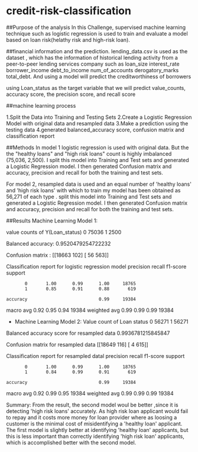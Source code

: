 # credit-risk-classification

##Purpose of the analysis
In this Challenge, supervised machine learning technique such as logistic regression is used to  train and evaluate a model based on loan risk(helathy risk and high-risk loan).

##financial information and the prediction.
lending_data.csv is used as the dataset , which has the information of historical lending activity from a peer-to-peer lending services company  such as loan_size	interest_rate	borrower_income	debt_to_income	num_of_accounts	derogatory_marks	total_debt.
And using a model  will predict the creditworthiness of borrowers

using  Loan_status as the target variable that we will predict value_counts, accuracy score, the precision score, and recall score

##machine learning process

1.Split the Data into Training and Testing Sets 
2.Create a Logistic Regression Model with original data and resampled data
3.Make a prediction using the testing data
4.generated balanced_accuracy score, confusion matrix and classification report

##Methods
In model 1 logistic regression is used with original data. 
But the the "healthy loans" and "high risk loans" count is  highly imbalanced (75,036, 2,500). 
I split this model into Training and Test sets and generated a Logistic Regression model. I then generated Confusion matrix and  accuracy, precision and recall for both the training and test sets.

For model 2,  resampled data is used and an equal number of 'healthy loans' and 'high risk loans' with which to train my model has been obtained as 56,271 of each type .  split this model into Training and Test sets and generated a Logistic Regression model. I then generated Confusion matrix and  accuracy, precision and recall for both the training and test sets.




##Results
Machine Learning Model 1: 

value counts of Y(Loan_status)
0    75036
1     2500

Balanced accuracy:  0.9520479254722232

Confusion matrix :
 [[18663   102]
 [   56   563]]

Classification report for logistic regression model
               precision    recall  f1-score   support

           0       1.00      0.99      1.00     18765
           1       0.85      0.91      0.88       619

    accuracy                           0.99     19384
   macro avg       0.92      0.95      0.94     19384
weighted avg       0.99      0.99      0.99     19384



* Machine Learning Model 2:
Value count of Loan status
0    56271
1    56271

Balanced accuracy score for resampled data
0.9936781215845847

Confusion matrix for resampled data
 [[18649   116]
 [    4   615]]

Classification report for resampled datal
               precision    recall  f1-score   support

           0       1.00      0.99      1.00     18765
           1       0.84      0.99      0.91       619

    accuracy                           0.99     19384
   macro avg       0.92      0.99      0.95     19384
weighted avg       0.99      0.99      0.99     19384


Summary:
From the result, the second model woul be better ,since it is detecting 'high risk loans' accurately. As high risk loan applicant would fail to repay and it costs more money for loan provider where as loosing a customer is  the minimal cost of misidentifying a 'healthy loan' applicant. The first model is slightly better at identifying 'healthy loan' applicants, but this is less important than correctly identifying 'high risk loan' applicants, which is accomplished better with the second model.


